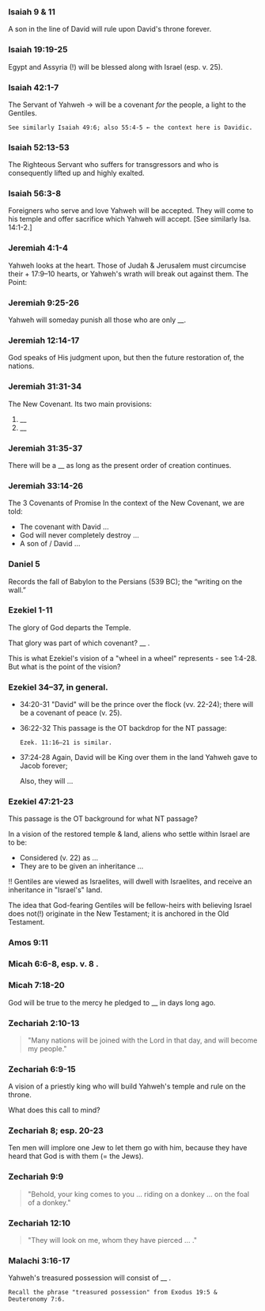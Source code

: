 
### Isaiah 9 & 11

A son in the line of David will rule upon David's throne forever.

### Isaiah 19:19-25

Egypt and Assyria (!) will be blessed along with Israel (esp. v. 25).

### Isaiah 42:1-7

The Servant of Yahweh → will be a covenant _for_ the people, a light to the Gentiles.

   ```
   See similarly Isaiah 49:6; also 55:4-5 ← the context here is Davidic.
   ```

### Isaiah 52:13-53

The Righteous Servant who suffers for transgressors and who is consequently lifted up and highly exalted.

### Isaiah 56:3-8

Foreigners who serve and love Yahweh will be accepted. They will come to his temple and offer sacrifice which Yahweh will accept. [See similarly Isa. 14:1-2.]

### Jeremiah 4:1-4

Yahweh looks at the heart. Those of Judah & Jerusalem must circumcise their + 17:9–10 hearts, or Yahweh's wrath will break out against them.
 The Point:

### Jeremiah 9:25-26

Yahweh will someday punish all those who are only __.

### Jeremiah 12:14-17

God speaks of His judgment upon, but then the future restoration of, the nations.

### Jeremiah 31:31-34

The New Covenant. Its two main provisions:

1. __
2. __

### Jeremiah 31:35-37

There will be a __ as long as the present order of creation continues.

### Jeremiah 33:14-26

The 3 Covenants of Promise In the context of the New Covenant, we are told:

* The covenant with David …
* God will never completely destroy …
* A son of / David …

### Daniel 5

Records the fall of Babylon to the Persians (539 BC); the “writing on the wall.”

### Ezekiel 1-11

The glory of God departs the Temple.

That glory was part of which covenant? __ .

This is what Ezekiel's vision of a "wheel in a wheel" represents - see 1:4-28. But what is the point of the vision?

### Ezekiel 34–37, in general.

- 34:20-31 "David" will be the prince over the flock (vv. 22-24); there will be a covenant of peace (v. 25).

- 36:22-32 This passage is the OT backdrop for the NT passage:

   ```
   Ezek. 11:16–21 is similar.
   ```

- 37:24-28 Again, David will be King over them in the land Yahweh gave to Jacob forever;

   Also, they will …

### Ezekiel 47:21-23

This passage is the OT background for what NT passage?

In a vision of the restored temple & land, aliens who settle within Israel are to be:

* Considered (v. 22) as …
* They are to be given an inheritance …

!! Gentiles are viewed as Israelites, will dwell with Israelites, and receive an inheritance in "Israel's" land.

The idea that God-fearing Gentiles will be fellow-heirs with believing Israel does not(!) originate in the New Testament; it is anchored in the Old Testament.

### Amos 9:11

### Micah 6:6-8, esp. v. 8 .

### Micah 7:18-20

God will be true to the mercy he pledged to __ in days long ago.

### Zechariah 2:10-13

> "Many nations will be joined with the Lord in that day, and will become my people."

### Zechariah 6:9-15

A vision of a priestly king who will build Yahweh's temple and rule on the throne.

What does this call to mind?

###  Zechariah 8; esp. 20-23

Ten men will implore one Jew to let them go with him, because they have heard that God is with them (= the Jews).

### Zechariah 9:9

> "Behold, your king comes to you … riding on a donkey … on the foal of a donkey."

### Zechariah 12:10

> "They will look on me, whom they have pierced … ."

### Malachi 3:16-17

Yahweh's treasured possession will consist of __ .

```
Recall the phrase "treasured possession" from Exodus 19:5 & Deuteronomy 7:6.
```
